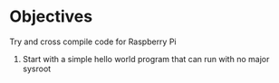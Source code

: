 # Objectives

Try and cross compile code for Raspberry Pi

1. Start with a simple hello world program that can run with no major sysroot
